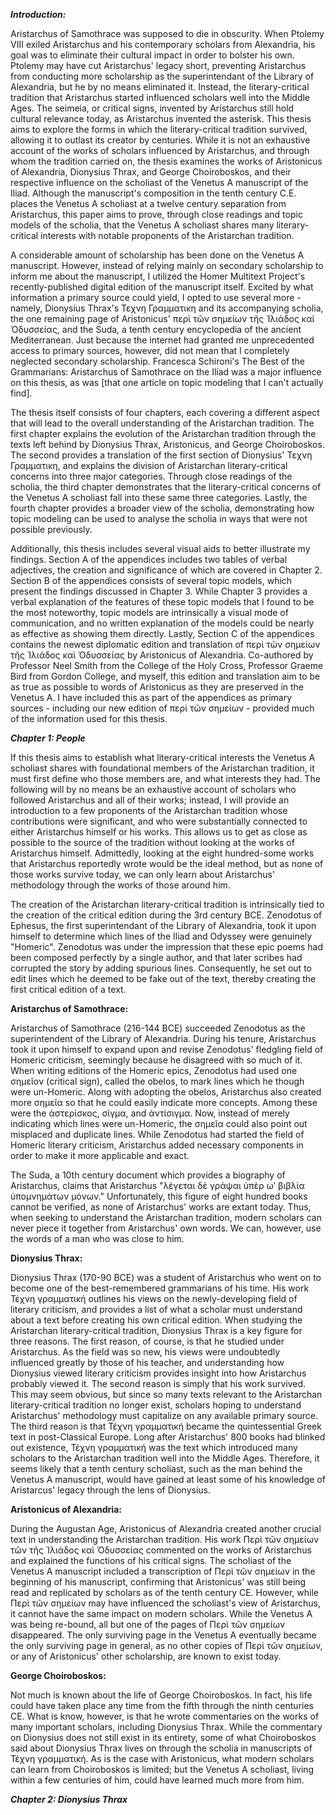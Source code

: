 ***Introduction:***

Aristarchus of Samothrace was supposed to die in obscurity. When Ptolemy VIII exiled Aristarchus and his contemporary scholars from Alexandria, his goal was to eliminate their cultural impact in order to bolster his own. Ptolemy may have cut Aristarchus' legacy short, preventing Aristarchus from conducting more scholarship as the superintendant of the Library of Alexandria, but he by no means eliminated it. Instead, the literary-critical tradition that Aristarchus started influenced scholars well into the Middle Ages. The seimeia, or critical signs, invented by Aristarchus still hold cultural relevance today, as Aristarchus invented the asterisk. This thesis aims to explore the forms in which the literary-critical tradition survived, allowing it to outlast its creator by centuries. While it is not an exhaustive account of the works of scholars influenced by Aristarchus, and through whom the tradition carried on, the thesis examines the works of Aristonicus of Alexandria, Dionysius Thrax, and George Choiroboskos, and their respective influence on the scholiast of the Venetus A manuscript of the Iliad. Although the manuscript's composition in the tenth century C.E. places the Venetus A scholiast at a twelve century separation from Aristarchus, this paper aims to prove, through close readings and topic models of the scholia, that the Venetus A scholiast shares many literary-critical interests with notable proponents of the Aristarchan tradition.

A considerable amount of scholarship has been done on the Venetus A manuscript. However, instead of relying mainly on secondary scholarship to inform me about the manuscript, I utilized the Homer Multitext Project's recently-published digital edition of the manuscript itself. Excited by what information a primary source could yield, I opted to use several more - namely, Dionysius Thrax's Τεχνη Γραμματικη and its accompanying scholia, the one remaining page of Aristonicus' περὶ τῶν σημείων τῆς Ἰλιάδος καὶ Ὀδυσσείας, and the Suda, a tenth century encyclopedia of the ancient Mediterranean. Just because the internet had granted me unprecedented access to primary sources, however, did not mean that I completely neglected secondary scholarship. Francesca Schironi's The Best of the Grammarians: Aristarchus of Samothrace on the Iliad was a major influence on this thesis, as was [that one article on topic modeling that I can't actually find].

The thesis itself consists of four chapters, each covering a different aspect that will lead to the overall understanding of the Aristarchan tradition. The first chapter explains the evolution of the Aristarchan tradition through the texts left behind by Dionysius Thrax, Aristonicus, and George Choiroboskos. The second provides a translation of the first section of Dionysius' Τεχνη Γραμματικη, and explains the division of Aristarchan literary-critical concerns into three major categories. Through close readings of the scholia, the third chapter demonstrates that the literary-critical concerns of the Venetus A scholiast fall into these same three categories. Lastly, the fourth chapter provides a broader view of the scholia, demonstrating how topic modeling can be used to analyse the scholia in ways that were not possible previously.

Additionally, this thesis includes several visual aids to better illustrate my findings. Section A of the appendices includes two tables of verbal adjectives, the creation and significance of which are covered in Chapter 2. Section B of the appendices consists of several topic models, which present the findings discussed in Chapter 3. While Chapter 3 provides a verbal explanation of the features of these topic models that I found to be the most noteworthy, topic models are intrinsically a visual mode of communication, and no written explanation of the models could be nearly as effective as showing them directly. Lastly, Section C of the appendices contains the newest diplomatic edition and translation of περὶ τῶν σημείων τῆς Ἰλιάδος καὶ Ὀδυσσείας by Aristonicus of Alexandria. Co-authored by Professor Neel Smith from the College of the Holy Cross, Professor Graeme Bird from Gordon College, and myself, this edition and translation aim to be as true as possible to words of Aristonicus as they are preserved in the Venetus A. I have included this as part of the appendices as primary sources - including our new edition of περὶ τῶν σημείων - provided much of the information used for this thesis.

***Chapter 1: People***

If this thesis aims to establish what literary-critical interests the Venetus A scholiast shares with foundational members of the Aristarchan tradition, it must first define who those members are, and what interests they had. The following will by no means be an exhaustive account of scholars who followed Aristarchus and all of their works; instead, I will provide an introduction to a few proponents of the Aristarchan tradition whose contributions were significant, and who were substantially connected to either Aristarchus himself or his works. This allows us to get as close as possible to the source of the tradition without looking at the works of Aristarchus himself. Admittedly, looking at the eight hundred-some works that Aristarchus reportedly wrote would be the ideal method, but as none of those works survive today, we can only learn about Aristarchus' methodology through the works of those around him.

The creation of the Aristarchan literary-critical tradition is intrinsically tied to the creation of the critical edition during the 3rd century BCE. Zenodotus of Ephesus, the first superintendant of the Library of Alexandria, took it upon himself to determine which lines of the Iliad and Odyssey were genuinely "Homeric". Zenodotus was under the impression that these epic poems had been composed perfectly by a single author, and that later scribes had corrupted the story by adding spurious lines. Consequently, he set out to edit lines which he deemed to be fake out of the text, thereby creating the first critical edition of a text.

**Aristarchus of Samothrace:**

Aristarchus of Samothrace (216-144 BCE) succeeded Zenodotus as the superintendent of the Library of Alexandria. During his tenure, Aristarchus took it upon himself to expand upon and revise Zenodotus' fledgling field of Homeric criticism, seemingly because he disagreed with so much of it. When writing editions of the Homeric epics, Zenodotus had used one σημεῖον (critical sign), called the obelos, to mark lines which he though were un-Homeric. Along with adopting the obelos, Aristarchus also created more σημεῖα so that he could easily indicate more concepts. Among these were the ἀστερίσκος, σίγμα, and ἀντίσιγμα. Now, instead of merely indicating which lines were un-Homeric, the σημεῖα could also point out misplaced and duplicate lines. While Zenodotus had started the field of Homeric literary criticism, Aristarchus added necessary components in order to make it more applicable and exact.

The Suda, a 10th century document which provides a biography of Aristarchus, claims that Aristarchus "λέγεται δὲ γράψαι ὑπὲρ ωʹ βιβλία ὑπομνημάτων μόνων." Unfortunately, this figure of eight hundred books cannot be verified, as none of Aristarchus' works are extant today. Thus, when seeking to understand the Aristarchan tradition, modern scholars can never piece it together from Aristarchus' own words. We can, however, use the words of a man who was close to him.

**Dionysius Thrax:**

Dionysius Thrax (170-90 BCE) was a student of Aristarchus who went on to become one of the best-remembered grammarians of his time. His work Τέχνη γραμματική outlines his views on the newly-developing field of literary criticism, and provides a list of what a scholar must understand about a text before creating his own critical edition. When studying the Aristarchan literary-critical tradition, Dionysius Thrax is a key figure for three reasons. The first reason, of course, is that he studied under Aristarchus. As the field was so new, his views were undoubtedly influenced greatly by those of his teacher, and understanding how Dionysius viewed literary criticism provides insight into how Aristarchus probably viewed it. The second reason is simply that his work survived. This may seem obvious, but since so many texts relevant to the Aristarchan literary-critical tradition no longer exist, scholars hoping to understand Aristarchus' methodology must capitalize on any available primary source. The third reason is that Τέχνη γραμματική became the quintessential Greek text in post-Classical Europe. Long after Aristarchus' 800 books had blinked out existence, Τέχνη γραμματική was the text which introduced many scholars to the Aristarchan tradition well into the Middle Ages. Therefore, it seems likely that a tenth century scholiast, such as the man behind the Venetus A manuscript, would have gained at least some of his knowledge of Aristarcus' legacy through the lens of Dionysius.

**Aristonicus of Alexandria:**

During the Augustan Age, Aristonicus of Alexandria created another crucial text in understanding the Aristarchan tradition. His work Περὶ τῶν σημείων τῶν τῆς Ἰλιάδος καὶ Ὀδυσσείας commented on the works of Aristarchus and explained the functions of his critical signs. The scholiast of the Venetus A manuscript included a transcription of Περὶ τῶν σημείων in the beginning of his manuscript, confirming that Aristonicus' was still being read and replicated by scholars as of the tenth century CE. However, while Περὶ τῶν σημείων may have influenced the scholiast's view of Aristarchus, it cannot have the same impact on modern scholars. While the Venetus A was being re-bound, all but one of the pages of Περὶ τῶν σημείων disappeared. The only surviving page in the Venetus A eventually became the only surviving page in general, as no other copies of Περὶ τῶν σημείων, or any of Aristonicus' other scholarship, are known to exist today.

**George Choiroboskos:**

Not much is known about the life of George Choiroboskos. In fact, his life could have taken place any time from the fifth through the ninth centuries CE. What is know, however, is that he wrote commentaries on the works of many important scholars, including Dionysius Thrax. While the commentary on Dionysius does not still exist in its entirety, some of what Choiroboskos said about Dionysius Thrax lives on through the scholia in manuscripts of Τέχνη γραμματική. As is the case with Aristonicus, what modern scholars can learn from Choiroboskos is limited; but the Venetus A scholiast, living within a few centuries of him, could have learned much more from him.

***Chapter 2: Dionysius Thrax***


